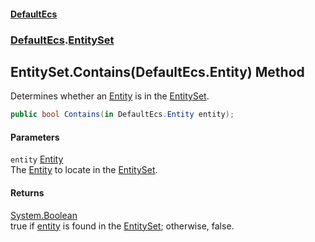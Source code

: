 #### [DefaultEcs](./index.md 'index')
### [DefaultEcs](./DefaultEcs.md 'DefaultEcs').[EntitySet](./DefaultEcs-EntitySet.md 'DefaultEcs.EntitySet')
## EntitySet.Contains(DefaultEcs.Entity) Method
Determines whether an [Entity](./DefaultEcs-Entity.md 'DefaultEcs.Entity') is in the [EntitySet](./DefaultEcs-EntitySet.md 'DefaultEcs.EntitySet').  
```C#
public bool Contains(in DefaultEcs.Entity entity);
```
#### Parameters
<a name='DefaultEcs-EntitySet-Contains(DefaultEcs-Entity)-entity'></a>
`entity` [Entity](./DefaultEcs-Entity.md 'DefaultEcs.Entity')  
The [Entity](./DefaultEcs-Entity.md 'DefaultEcs.Entity') to locate in the [EntitySet](./DefaultEcs-EntitySet.md 'DefaultEcs.EntitySet').  
  
#### Returns
[System.Boolean](https://docs.microsoft.com/en-us/dotnet/api/System.Boolean 'System.Boolean')  
true if [entity](#DefaultEcs-EntitySet-Contains(DefaultEcs-Entity)-entity 'DefaultEcs.EntitySet.Contains(DefaultEcs.Entity).entity') is found in the [EntitySet](./DefaultEcs-EntitySet.md 'DefaultEcs.EntitySet'); otherwise, false.  
